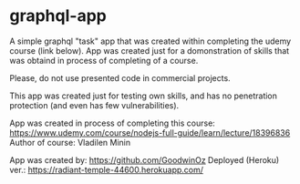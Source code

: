 # graphql-app

A simple graphql "task" app that was created within completing the udemy course (link below).
App was created just for a domonstration of skills that was obtaind in process of completing of a course.

Please, do not use presented code in commercial projects.

This app was created just for testing own skills, and has no penetration protection (and even has few vulnerabilities).


App was created in process of completing this course: https://www.udemy.com/course/nodejs-full-guide/learn/lecture/18396836 
Author of course: Vladilen Minin

App was created by: https://github.com/GoodwinOz
Deployed (Heroku) ver.: https://radiant-temple-44600.herokuapp.com/
